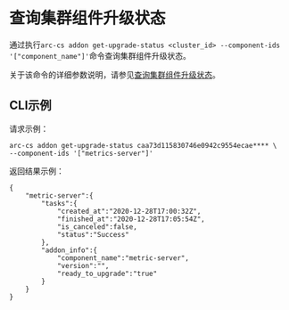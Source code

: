 # 查询集群组件升级状态

通过执行`arc-cs addon get-upgrade-status <cluster_id> --component-ids '["component_name"]'`命令查询集群组件升级状态。

关于该命令的详细参数说明，请参见[查询集群组件升级状态](/cn.zh-CN/API参考/组件/查询集群组件升级状态.md)。

## CLI示例

请求示例：

```
arc-cs addon get-upgrade-status caa73d115830746e0942c9554ecae**** \ 
--component-ids '["metrics-server"]'
```

返回结果示例：

```
{
    "metric-server":{
        "tasks":{
            "created_at":"2020-12-28T17:00:32Z",
            "finished_at":"2020-12-28T17:05:54Z",
            "is_canceled":false,
            "status":"Success"
        },
        "addon_info":{
            "component_name":"metric-server",
            "version":"",
            "ready_to_upgrade":"true"
        }
    }
}
```

